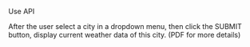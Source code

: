 Use API

After the user select a city in a dropdown menu, then click the SUBMIT button, display current weather data of this city. (PDF for more details)
